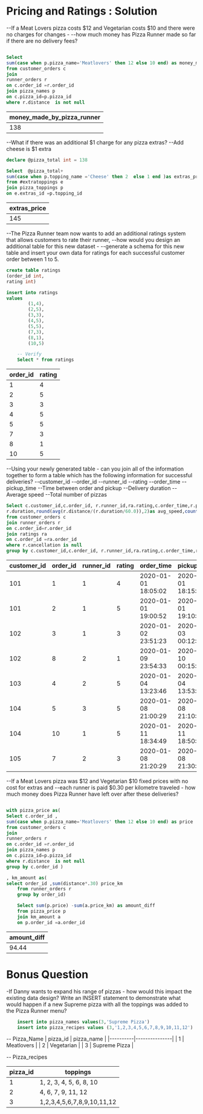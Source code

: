 # Pricing and Ratings : Solution


--If a Meat Lovers pizza costs $12 and Vegetarian costs $10 and there were no charges for changes - 
--how much money has Pizza Runner made so far if there are no delivery fees?
````sql

Select
sum(case when p.pizza_name='Meatlovers' then 12 else 10 end) as money_made_by_pizza_runner
from customer_orders c
join 
runner_orders r
on c.order_id =r.order_id
join pizza_names p
on c.pizza_id=p.pizza_id
where r.distance  is not null
````
| money_made_by_pizza_runner |
|-------                     |
| 138                        |

--What if there was an additional $1 charge for any pizza extras?
--Add cheese is $1 extra
````sql
declare @pizza_total int = 138

Select  @pizza_total+
sum(case when p.topping_name ='Cheese' then 2  else 1 end )as extras_price
from #extratoppings e
join pizza_toppings p
on e.extras_id =p.topping_id
````
| extras_price |
|--------------|
| 145          |


--The Pizza Runner team now wants to add an additional ratings system that allows customers to rate their runner, 
--how would you design an additional table for this new dataset -
--generate a schema for this new table and insert your own data for ratings for each successful customer order between 1 to 5.

````sql
create table ratings 
(order_id int,
rating int)

insert into ratings 
values
		(1,4),
		(2,5),
		(3,3),
		(4,5),
		(5,5),
		(7,3),
		(8,1),
		(10,5)

	-- Verify
	Select * from ratings

````
| order_id | rating |
|----------|--------|
| 1        | 4      |
| 2        | 5      |
| 3        | 3      |
| 4        | 5      |
| 5        | 5      |
| 7        | 3      |
| 8        | 1      |
| 10       | 5      |


--Using your newly generated table - can you join all of the information together to form a table which has the following information for successful deliveries?
--customer_id
--order_id
--runner_id
--rating
--order_time
--pickup_time
--Time between order and pickup
--Delivery duration
--Average speed
--Total number of pizzas

````sql
Select c.customer_id,c.order_id, r.runner_id,ra.rating,c.order_time,r.pickup_time ,datediff(minute,c.order_time,r.pickup_time)as time_diff,
r.duration,round(avg(r.distance/(r.duration/60.0)),2)as avg_speed,count(c.pizza_id) as total_pizza
from customer_orders c
join runner_orders r
on c.order_id=r.order_id
join ratings ra
on c.order_id =ra.order_id
where r.cancellation is null
group by c.customer_id,c.order_id, r.runner_id,ra.rating,c.order_time,r.pickup_time,r.duration

````
| customer_id | order_id | runner_id | rating | order_time          | pickup_time         | time_diff | duration | avg_speed | total_pizza |
|-------------|----------|-----------|--------|---------------------|---------------------|-----------|----------|-----------|-------------|
| 101         | 1        | 1         | 4      | 2020-01-01 18:05:02 | 2020-01-01 18:15:34 | 10        | 32       | 37.5      | 1           |
| 101         | 2        | 1         | 5      | 2020-01-01 19:00:52 | 2020-01-01 19:10:54 | 10        | 27       | 44.44     | 1           |
| 102         | 3        | 1         | 3      | 2020-01-02 23:51:23 | 2020-01-03 00:12:37 | 21        | 20       | 40.2      | 2           |
| 102         | 8        | 2         | 1      | 2020-01-09 23:54:33 | 2020-01-10 00:15:02 | 21        | 15       | 93.6      | 1           |
| 103         | 4        | 2         | 5      | 2020-01-04 13:23:46 | 2020-01-04 13:53:03 | 30        | 40       | 35.1      | 3           |
| 104         | 5        | 3         | 5      | 2020-01-08 21:00:29 | 2020-01-08 21:10:57 | 10        | 15       | 40        | 1           |
| 104         | 10       | 1         | 5      | 2020-01-11 18:34:49 | 2020-01-11 18:50:20 | 16        | 10       | 60        | 2           |
| 105         | 7        | 2         | 3      | 2020-01-08 21:20:29 | 2020-01-08 21:30:45 | 10        | 25       | 60        | 1           |



--If a Meat Lovers pizza was $12 and Vegetarian $10 fixed prices with no cost for extras and 
--each runner is paid $0.30 per kilometre traveled - how much money does Pizza Runner have left over after these deliveries?
````sql

with pizza_price as(
Select c.order_id ,
sum(case when p.pizza_name='Meatlovers' then 12 else 10 end) as price
from customer_orders c
join 
runner_orders r
on c.order_id =r.order_id
join pizza_names p
on c.pizza_id=p.pizza_id
where r.distance  is not null
group by c.order_id )

, km_amount as(
select order_id ,sum(distance*.30) price_km
	from runner_orders r
	group by order_id)

	Select sum(p.price) -sum(a.price_km) as amount_diff
	from pizza_price p 
	join km_amount a
	on p.order_id =a.order_id

````
| amount_diff |
|-------------|
| 94.44       |

# Bonus Question 

-If Danny wants to expand his range of pizzas - how would this impact the existing data design?
Write an INSERT statement to demonstrate what would happen if a new Supreme pizza with all the toppings was added to the Pizza Runner menu?
````sql
	insert into pizza_names values(3,'Supreme Pizza')
	insert into pizza_recipes values (3,'1,2,3,4,5,6,7,8,9,10,11,12')
````
-- Pizza_Name
| pizza_id | pizza_name    |
|----------|---------------|
| 1        | Meatlovers    |
| 2        | Vegetarian    |
| 3        | Supreme Pizza |

-- Pizza_recipes

| pizza_id | toppings                   |
|----------|----------------------------|
| 1        | 1, 2, 3, 4, 5, 6, 8, 10    |
| 2        | 4, 6, 7, 9, 11, 12         |
| 3        | 1,2,3,4,5,6,7,8,9,10,11,12 |



